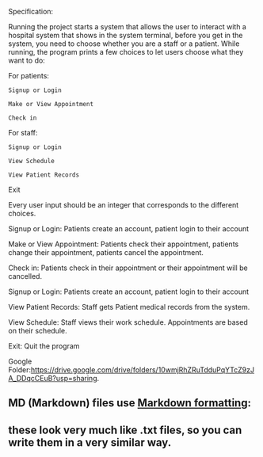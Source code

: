 
Specification:

Running the project starts a system that allows the user to interact with a hospital system that shows in the system terminal, before you get in the system, you need to choose whether you are a staff or a patient.
While running, the program prints a few choices to let users choose what they want to do:

For patients:

    Signup or Login

    Make or View Appointment

    Check in

For staff:

    Signup or Login

    View Schedule

    View Patient Records

Exit


Every user input should be an integer that corresponds to the different choices.

Signup or Login: Patients create an account, patient login to their account

Make or View Appointment: Patients check their appointment, patients change their appointment, patients cancel the appointment.

Check in: Patients check in their appointment or their appointment will be cancelled.

Signup or Login: Patients create an account, patient login to their account

View Patient Records: Staff gets Patient medical records from the system. 

View Schedule: Staff views their work schedule. Appointments are based on their schedule.

Exit: Quit the program


Google Folder:https://drive.google.com/drive/folders/10wmjRhZRuTdduPqYTcZ9zJA_DDqcCEuB?usp=sharing.


## MD (Markdown) files use [Markdown formatting](https://guides.github.com/features/mastering-markdown/):
## these look very much like .txt files, so you can write them in a very similar way.
